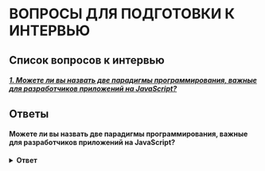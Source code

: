 <h1> ВОПРОСЫ ДЛЯ ПОДГОТОВКИ К ИНТЕРВЬЮ </h1>

<nav>
<h2> Список вопросов к интервью </h2>
<a href="#first-question">
<h5>1. Можете ли вы назвать две парадигмы программирования, важные для разработчиков приложений на JavaScript?</h5>
</a>
</nav>

<h2> Ответы </h2>

<article>
<h4 id="first-question">Можете ли вы назвать две парадигмы программирования, важные для разработчиков приложений на JavaScript?</h2>

<details>
<summary><b>Ответ</b></summary>
<p>
JavaScript - это язык с несколькими парадигмами, поддерживающий императивное  и декларативное программирование, вместе с OOП и функциональным программированием. 

JavaScript поддерживает ООП с прототипным наследованием.

Императивное программирование — это парадигма, основанная на составлении алгоритма действий которые изменяют состояние (информацию/данные/память) программы. Первыми языками программирования, основанными на таком подходе, были машинные коды и ассемблеры.

Декларативное программирование — это парадигма, при которой описывается желаемый результат, без составления детального алгоритма его получения. В пример можно привести HTML и SQL. При создании HTML мы с помощью тегов описываем, какую хотим получить страничку в браузере, а не то, как нарисовать на экране заголовок статьи, оглавление и текст. В SQL, если нам нужно посчитать количество сотрудников с фамилией «Сидоров», мы напишем SELECT count(*) FROM employee WHERE last_name = 'Сидоров';. Тут ничего не сказано про то, в каком файле или области памяти находятся данные по сотрудникам, как именно выбрать из них всех Сидоровых и нужно ли вообще это делать для подсчёта их количества.
</p>
</details>
</article>
